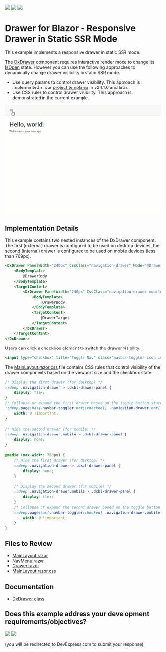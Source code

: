 <!-- default badges list -->
[![](https://img.shields.io/badge/Open_in_DevExpress_Support_Center-FF7200?style=flat-square&logo=DevExpress&logoColor=white)](https://supportcenter.devexpress.com/ticket/details/T1250630)
[![](https://img.shields.io/badge/📖_How_to_use_DevExpress_Examples-e9f6fc?style=flat-square)](https://docs.devexpress.com/GeneralInformation/403183)
[![](https://img.shields.io/badge/💬_Leave_Feedback-feecdd?style=flat-square)](#does-this-example-address-your-development-requirementsobjectives)
<!-- default badges end -->
# Drawer for Blazor - Responsive Drawer in Static SSR Mode

This example implements a responsive drawer in static SSR mode.

The [DxDrawer](https://docs.devexpress.com/Blazor/DevExpress.Blazor.DxDrawer) component requires interactive render mode to change its [IsOpen](https://docs.devexpress.com/Blazor/DevExpress.Blazor.DxDrawer.IsOpen) state. However you can use the following approaches to dynamically change drawer visibility in static SSR mode.

* Use query params to control drawer visibility. This approach is implemented in our [project templates](https://docs.devexpress.com/Blazor/401057/get-started?v=24.2#devexpress-project-templates) in v24.1.6 and later.
* Use CSS rules to control drawer visibility. This approach is demonstrated in the current example.
  
![Responsive Drawer](drawer.gif)

## Implementation Details

This example contains two nested instances of the DxDrawer component. The first (external) drawer is configured to be used on desktop devices, the second (internal) drawer is configured to be used on mobile devices (less than 769px).

```html
<DxDrawer PanelWidth="240px" CssClass="navigation-drawer" Mode="@DrawerMode.Shrink" IsOpen="@true" >
    <BodyTemplate>
        @DrawerBody
    </BodyTemplate>
    <TargetContent>
        <DxDrawer PanelWidth="240px" CssClass="navigation-drawer mobile" Mode="@DrawerMode.Overlap" IsOpen="@true">
            <BodyTemplate>
                @DrawerBody
            </BodyTemplate>
            <TargetContent>
                @DrawerTarget
            </TargetContent>
        </DxDrawer>
    </TargetContent>
</DxDrawer>
```

Users can click a checkbox element to switch the drawer visibility.

```html
<input type="checkbox" title="Toggle Nav" class="navbar-toggler icon icon-menu menu-button" checked />
```

The [MainLayout.razor.css](./CS/DxDrawerExample/Components/Layout/MainLayout.razor.css) file contains CSS rules that control visibility of the drawer components based on the viewport size and the checkbox state.

```css
/* Display the first drawer (for desktop) */
::deep .navigation-drawer > .dxbl-drawer-panel {
    display: flex;
}
/* Collapse or expand the first drawer based on the toggle button state */
::deep.page:has(.navbar-toggler:not(:checked)) .navigation-drawer:not(.mobile) > .dxbl-drawer-panel {
    width: 0 !important;
}

/* Hide the second drawer (for mobile) */
::deep .navigation-drawer.mobile > .dxbl-drawer-panel {
    display: none;
}

@media (max-width: 768px) {
    /* Hide the first drawer (for desktop) */
    ::deep .navigation-drawer > .dxbl-drawer-panel {
        display: none;
    }

    /* Display the second drawer (for mobile) */
    ::deep .navigation-drawer.mobile > .dxbl-drawer-panel {
        display: flex;
    }
    /* Collapse or expand the second drawer based on the toggle button state */
    ::deep.page:has(.navbar-toggler:checked) .navigation-drawer.mobile > .dxbl-drawer-panel {
        width: 0 !important;
    }
}
```

## Files to Review

* [MainLayout.razor](./CS/DxDrawerExample/Components/Layout/MainLayout.razor)
* [NavMenu.razor](./CS/DxDrawerExample/Components/Layout/NavMenu.razor)
* [Drawer.razor](./CS/DxDrawerExample/Components/Layout/Drawer.razor)
* [MainLayout.razor.css](./CS/DxDrawerExample/Components/Layout/MainLayout.razor.css)

## Documentation

- [DxDrawer class](https://docs.devexpress.com/Blazor/DevExpress.Blazor.DxDrawer)

<!-- feedback -->
## Does this example address your development requirements/objectives?

[<img src="https://www.devexpress.com/support/examples/i/yes-button.svg"/>](https://www.devexpress.com/support/examples/survey.xml?utm_source=github&utm_campaign=blazor-drawer-static-ssr&~~~was_helpful=yes) [<img src="https://www.devexpress.com/support/examples/i/no-button.svg"/>](https://www.devexpress.com/support/examples/survey.xml?utm_source=github&utm_campaign=blazor-drawer-static-ssr&~~~was_helpful=no)

(you will be redirected to DevExpress.com to submit your response)
<!-- feedback end -->

